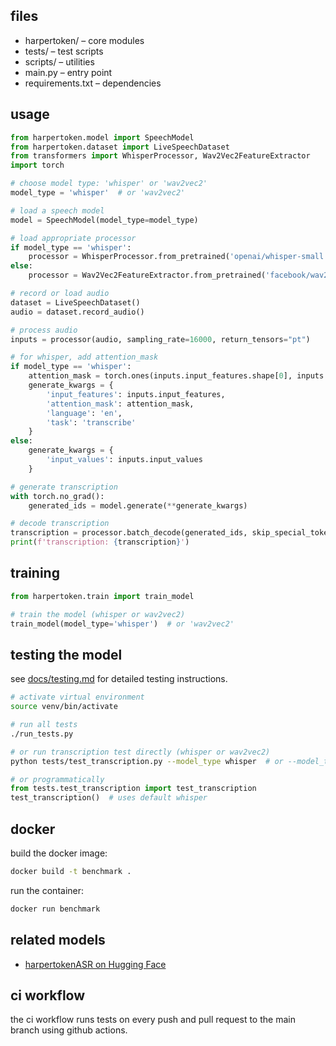 ## files

- harpertoken/ – core modules
- tests/ – test scripts
- scripts/ – utilities
- main.py – entry point
- requirements.txt – dependencies

## usage

```python
from harpertoken.model import SpeechModel
from harpertoken.dataset import LiveSpeechDataset
from transformers import WhisperProcessor, Wav2Vec2FeatureExtractor
import torch

# choose model type: 'whisper' or 'wav2vec2'
model_type = 'whisper'  # or 'wav2vec2'

# load a speech model
model = SpeechModel(model_type=model_type)

# load appropriate processor
if model_type == 'whisper':
    processor = WhisperProcessor.from_pretrained('openai/whisper-small')
else:
    processor = Wav2Vec2FeatureExtractor.from_pretrained('facebook/wav2vec2-base-960h')

# record or load audio
dataset = LiveSpeechDataset()
audio = dataset.record_audio()

# process audio
inputs = processor(audio, sampling_rate=16000, return_tensors="pt")

# for whisper, add attention_mask
if model_type == 'whisper':
    attention_mask = torch.ones(inputs.input_features.shape[0], inputs.input_features.shape[1], dtype=torch.long)
    generate_kwargs = {
        'input_features': inputs.input_features,
        'attention_mask': attention_mask,
        'language': 'en',
        'task': 'transcribe'
    }
else:
    generate_kwargs = {
        'input_values': inputs.input_values
    }

# generate transcription
with torch.no_grad():
    generated_ids = model.generate(**generate_kwargs)

# decode transcription
transcription = processor.batch_decode(generated_ids, skip_special_tokens=True)[0]
print(f'transcription: {transcription}')
```

## training

```python
from harpertoken.train import train_model

# train the model (whisper or wav2vec2)
train_model(model_type='whisper')  # or 'wav2vec2'
```

## testing the model

see [docs/testing.md](docs/TESTING.md) for detailed testing instructions.

```bash
# activate virtual environment
source venv/bin/activate

# run all tests
./run_tests.py

# or run transcription test directly (whisper or wav2vec2)
python tests/test_transcription.py --model_type whisper  # or --model_type wav2vec2
```

```python
# or programmatically
from tests.test_transcription import test_transcription
test_transcription()  # uses default whisper
```

## docker

build the docker image:

```bash
docker build -t benchmark .
```

run the container:

```bash
docker run benchmark
```

## related models

- [harpertokenASR on Hugging Face](https://huggingface.co/harpertoken/harpertokenASR)

## ci workflow

the ci workflow runs tests on every push and pull request to the main branch using github actions.
